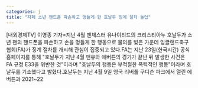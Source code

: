 ```yaml
---
categories: j
title: "자폐 소년 핸드폰 파손하고 멍들게 한 호날두 징계 절차 돌입"
---
```

[내외경제TV] 이영종 기자=지난 4월 맨체스터 유나이티드의 크리스티아누 호날두가 소년 팬의 핸드폰을 파손하고 손을 멍들게 한 행동으로 물의를 빚은 가운데 잉글랜드축구협회(FA)가 징계 절차를 개시해 관심이 집중되고 있다.FA는 지난 23일(한국시간) 공식 홈페이지를 통해 "호날두가 지난 4월 맨유와 에버튼의 경기가 끝난 뒤 발생한 사건은 FA 규정 E33을 위반한 것"이라며 "호날두의 행동은 부적절한 폭력적인 행동"이라며 호날두를 기소했다고 밝혔다.호날두는 지난 4월 9일 영국 리버풀 구디슨 파크에서 열린 에버튼과 2021~22